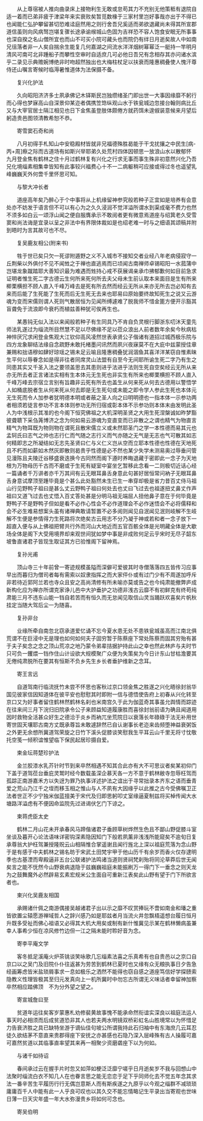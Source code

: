 <!-- { "loadSidebar": true } -->
　　从上尊宿被人推向曲录床上接物利生无敢或怠苟其力不充别无他策秪有退院自适一着而已弟非疲于津梁年来实衰败矣暂觅数椽于三家村里岂好事哉亦出于不得已也闻能仁弘护攀留甚切恐难迳庭然用之则行舍吾兄奚适而弟欲退藏尚未得其所宣郡道信虽则向风病驽岂堪复骤长途承谕缑城山色固为吉祥恐不容人饱食安眠无所事事也深自揆之名山僧所宜也而山不可买小院可藏头也而院仍有绊日月逝矣故人中如南兄徂落者非一人矣自揣余生能复几何嘉湖之间流水洋洋烟树幂幂泛一艇持一竿明月清风可南可北非踵船子而攀性空审时自适庶几可必他日吾兄有念相存其亦问诸水滨乎二录见示典赡婉博绝非时吻超然独出也大梅柱杖足以扶衰而隆惠稠叠使人愧汗尊侍还山嘱言寄候时临溽暑惟道体为法保摄不备。

　　复兴化护法

　　久向昭阳济济多士夙承佛记木铎斯民岂独缵绪圣门即出世一大事因缘靡不躬行而心得也梦寐高山自深景仰某迩者偶携笠筇纵观山水于铁瓮城边忽接台翰则病比丘又与大宰官居士隔江相见也日下金焦虽登肢体颇倦方就药饵未遑俶装意候来月望后躬造贵邑图领清教希恕不恭。

　　寄雪窦石奇和尚

　　八月初得手札知山中安稳殿材皆就非兄福德殊胜曷能于干戈扰攘之中民生[病-丙+周]瘵之际而古道场有如斯兴举耶弟久处荒村四体因顿思一放浪山水以散郁怀九月登金焦有鹤林之住十月过鹤林复有兴化之行求无事而事生殊非初意然兴化乃吾兄化境缁素相集幸皆知有此事较兴福费心十不一二病躯稍可应接或得过冬也遥望乳峰巍巍天外何啻千里怀思可知。

　　与黎大冲长者

　　道座高年矣乃醉心于个中事将从上机缘留神参究般若种子正宜如是培养有会意处亦不妨发于语言但不可以有心为之久久浸润不觉洋溢所谓水到渠成毫不费力也然不须多如白云一颂浮山闻之便自服膺承示不敢阅者更有微意焉道座与绍箕老久受雪窦和尚法诲是宜录以呈之非法中有界限体裁如是也绍老难一时与之细语其颂稿并附到晤时为言其故可也不尽。

　　复吴鹿友相公(附来书)

　　牲于世已矣只欠一死谬附遁野之义不入城市不接知交者业经八年老病侵寂守一丘荆柴以外俱付不见不闻甡之于禅也直逃焉而已顷闻古南禅师卓锡昭阳一水菰蒲中岂堪龙象蹴踏耶大善知识最为难遇而甡持心戒不获展谒亲承巾拂郁歉何如目前急求证明者惟生死二字古德云生何所来死何所去夫父母未生前认取本来面目是生有所来楖栗横担不顾人直入千峰万峰去是死有所去然而经云无所从来亦无所去岂必知有去来而后能了生死能了生死而后无生死无去来也耶易曰原始要终故知死生之说又云游魂为变而宋儒则谓人死则气散居恒为见闻所缚遽难了脱我师不惜金篦方便开示豁其盲聋免于流浪即今衰朽而植兹善种犹可俟再生也。

　　某愚钝无似入法以来闻般若种子有生同具乃不肯自负灵根行脚浙东叨沐天童先师法乳遂过为缁流所目然慧不足以尽佛缘不足以莅众浪出人前者数年余矣今秋病枯神悴厌冗求闲登金焦观大江钦仰高风凌然世表承贤公子偕诸有道招过城西极乐院与四方龙象聊结法缘自念疏野未敢托楮墨问讯然而夙兴夜寐莫不在大庇中兹蒙授佳章兼赐和拙语穆如肆好琼瑶之锡未足云喻且隆惠稠叠犹润涸鱼其喜洋洋某窃自惟素昧生平何以辱眷念如是得非往者同席灵山法盟有自至今无间耶所谕生死二字乃有生之同患其实又千圣入法之要领盖思去其患则进乎法进乎法则生死自空矣经云无所从来亦无所去者正言诸法实相有生本体元无生死也非实生有所来也楖栗横担不顾人直入千峰万峰去宗宿立言别有旨趣非云死有所去也盖生从何来死从何去古德用以警悟学人如桶底脱者生从何来死从何去即是无生死句或未能之即令学人参此生死也本体元无生死而令人加参者犹明德本明或者蔽之圣人向之曰明明德也一指本体一示参功两者相须若徒言参功不言本体则参功无所归宿或彰本体不示参功则本体末由发明此圣人为中浅根示其准的也今阁下恒究佛祖之大机深明圣贤之大用生死涅槃诚如昨梦豁彼聋聩下采刍荛博济之念为何如易云游魂为变直变而已非散之之谓也精气为物直言精气为物耳既为物则物在谓死且散宋儒立义或未然耶圣门之学一本性德而易其元也孟轲氏曰志气之帅也志行仁而气随之志行义而气亦随之无气是无志也气可散其如志何精即志之所凝结如无志先圣贤曰仁与义仁义岂从空而立耶本性德也性德在天地死且不朽而如薪如木然灰即散则曷贵乎性德是必不然也某少失学未测易奥过辱垂问管见漫陈且夫陵迁谷移盛衰迭换今古同然而阁下遵时养晦退藏于密即此一念子为天地根为万物母历千古而不磨或于生死有疑室中宴坐乞暂移此念看一二则极切近话心经一篇诵者千万讲者亦千万其间有云无眼耳鼻舌身意此句甚好居恒常问衲子无眼耳鼻舌身意试摩顶至踵毕竟是个甚么此处豁然未生已生一串穿却极是省力昔百丈侍马祖山行见野鸭子祖曰是甚么丈云野鸭子祖曰何处去也丈曰飞过去也祖遂扭丈鼻丈作声祖曰又道飞过去也丈悟入百丈答处甚是分明马祖无端屈人扭他鼻子意在于何毕竟是野鸭子不是野鸭子但如是看不必作心性会不必作道理会不必作迷悟会不必将儒释和会不必生难易想案头虽有诸禅典敢请暂置不必多阅则闻见自泯闻见泯则岐解不生岐解不生便是参情得力生死路将次绝矣古云用志不分乃凝于神或若和者一念子放下一超直入便与从上佛祖把臂共行外而河山大地近而五官百骸全体是光明藏全体是大歇场全体是阁下大受用境界却来观世间犹如梦中事是非成败何足云乎宋时无尽子韶东坡鲁直诸君子皆现生取证其方已验惟阁下留神焉。

　　复孙光甫

　　顶山寺三十年前曾一寄迹规模虽隘而深僻可爱彼其时寺僧落落四五皆传习应事早出而暮归为僧司者每有需索以奴隶指挥之而大家伻仆或有过门少有不周遂加呼斥非若待近郭阿兰若也寺众且安之高尚清修有所未喻亦莫或告之也今纯肃能撤弊庐成新构化应为禅亦所谓克家诤儿邑中大护垂护之功德非浅古云靡不有初鲜克有终苟纯肃能三月不违东山能一铛自若苦而有恒久而无怠闻见取信山灵当踊跃欢喜矣片帆秋挂定当随大驾后尘一为随喜。

　　复孙非台

　　业缘所牵自南忽北窃承道爱忆诵不忘今夏水患无处不患铁瓮城虽高而江南北俱荒谓不在巨浸中无是理也如何如何夫子固穷暂于陈蔡座下常处陈蔡而固其穷殆有甚于夫子矣念之念之顶山荒凉之地乃蒙令弟辈拮据护持此山之幸也然此林庐与夫时节只可负一钁煨一铛作住山计设欲大规模聚广众便为失策矣为今日计东山甘枯澹要其无倦纯肃脱所在要其有恒斯不负乡先生乡长者垂护维新之念耳。

　　寄王言远

　　自道驾南行临流抚竹未尝不怀思也客秋过京口领金焦之胜遂之兴化晤徐封翁华国见彼家信因知道体在彼平安也慰慰其时即附一信与德悟使告府上初春从兴化转至京口又为好事者留住鹤林然鹤林名刹也米南宫久于此为伽蓝奇其事虽允舆情而踪迹在往来间三月下浣归旧院承令公子来顾益知道履康胜而喜徐封翁前语为确且闻道用因时救物全活甚众好生之德洽于炎乡而衲兀坐荒院日以衰落长年碌碌于法无补用世寄世固天壤耶古南方丈既承尊旨未敢遽辞然已自认谢事长老迩来齿频堕神益衰粥饭之外更无余想所冀道驾荣旋之日竹下溪头促膝谈笑慰我生平耳云山千里无将寸忱敬托空笺一倾积谊惟望临下保民起居珍摄自爱。

　　柬金坛蒋楚珍护法

　　金兰胶漆水乳芥针时节到来卒然相遇不知其合此亦有大不可思议者矣某初仰门下盖于道驾莅台垂庇灵鹫时经今数载虽深企慕天各一方不意于鹤林敝寺忽辱枉驾而孤踪正南游嘉禾方以失迓为罪乃执事详述护法之谊出于寻常拙录本齐东之语而垂青爱之荒山乃江千之垤而移玉相之惟山与人不夙有大因缘乎以此推之古今受佛嘱卫正法者世正不少宁独米伽蓝擅美于宋代及归即思躬叩丈室缘逼夏制兹将买棹传闻大水塘路洋溢虑有不便因命监院先过进谒伏乞门下谅之。

　　柬蒋虎臣太史

　　鹤林二月山花未开承春风马蹄偕诸君子垂顾草树烨然生色且不鄙山野促膝斗室坐谈及暮开心论法语味详密钩深素隐因知门下般若夙薰非浅浅所能窥矣不逾旬日复承尊翁大护枉驾兼授隆贶云山相隔惟合掌遥谢且闻行旌北上深以祖庭荒落为念山野于是有感于中夫鹤林之锡名昉于宋武土田梵宇甲于他山历千有余岁而香火仅存逮明季也古基湮而卑殿逼非五台公联诸护法鸣诸当道则贤祠梵刹殆将同沦草莽后世无闻矣言之能不怃然今山野衰病退隐于兹巍巍祖庭未能振刷万一得门下一垂念之则天龙为之鼓舞魔外必然辟易玄素宏规米公生面自可重新江表矣此山野有望于门下所欲言者也。

　　柬兴化吴鹿友相国

　　承赐诸什佩之南游偶接吴越诸君子出以示之靡不叹赏捧玩不啻如南金和璠之重皆欲置尘辕愿游禅域哲人之辞兴感乃如是耶兹者月当流火井忽飘梧遥想台履日恒月升既多受祉而佛心祖语又必得其大机大用矣或制有新什惟冀见示某在鹤林懒病虽兼幸人事希少恒在凉风修竹边但一江之隔未能时聆好音为念。

　　寄李平庵文学

　　客冬抵足溪庵火炉茶铫谈笑咏歌几忘缁素法喜之乐真希有也自贵邑以之京口自京口以之吴门及旧院仆仆往返甚为劳苦到鹤林已夏时也又缘有众无粮执事日夕告急经画筹虑皆米盐琐屑事求一息如极乐之洒然不能得也窃自感之道座笃信好学探赜索隐教义性理皆极其至归元发真向上一机所冀时中勿忘古所谓无义味话者幸留神加察卒然相应踏佛顶　不为分外望之望之。

　　寄宣城詹曰至

　　贫道年运往矣客岁蒙惠札劝修裴黄故事愧不能承命然衔谊实深良以祖庭法运人事天时必相须而后成贫道恐非其人也若夫两水明镜双桥彩虹名山胜境常以为怀惜足力告衰济胜之具已缺特坐游于谪仙佳句坡公所谓我持此石归袖中有东海庶几云耳忍徒久欲结茅不意直来贵郡得座下安抚之亦甚感也石隐乃深入层峰殊有古人操履可嘉可嘉然贫道以其临事直率望其来再一相聚少资磨砻座下以为何如。

　　与诸千如待诏

　　春间承过云在握手片时忽又如萍如梗泛泛靡宁嗟乎日月逝矣岁不我与回想山中法聚时缁流白衣不知几人在也眷言思之能无恋恋于足下乎同师化去不觉五年念其求法一番辛苦生平履历行行无偶岂意斯人而有斯疾遂之九原乎以今观之缁群不减琐琐庸庸百千人中能有此一人乎良可叹也以其久交不能忘情略记生平录出当寄观也世味日薄一日天灾年盛一年大水弥漫贵乡将如何可念也。

　　寄吴伯明

